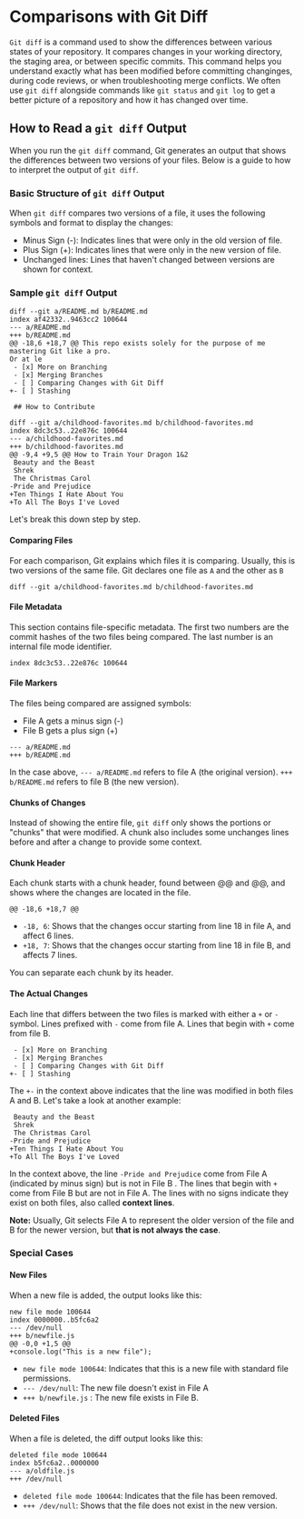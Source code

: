 # Comparisons with Git Diff

`Git diff` is a command used to show the differences between various states of your repository. It compares changes in your working directory, the staging area, or between specific commits. This command helps you understand exactly what has been modified before committing changinges, during code reviews, or when troubleshooting merge conflicts. We often use `git diff` alongside commands like `git status` and `git log` to get a better picture of a repository and how it has changed over time.

## How to Read a `git diff` Output

When you run the `git diff` command, Git generates an output that shows the differences between two versions of your files. Below is a guide to how to interpret the output of `git diff`.

### Basic Structure of `git diff` Output

When `git diff` compares two versions of a file, it uses the following symbols and format to display the changes:

- Minus Sign (-): Indicates lines that were only in the old version of file.
- Plus Sign (+): Indicates lines that were only in the new version of file.
- Unchanged lines: Lines that haven't changed between versions are shown for context.

### Sample `git diff` Output

```
diff --git a/README.md b/README.md
index af42332..9463cc2 100644
--- a/README.md
+++ b/README.md
@@ -18,6 +18,7 @@ This repo exists solely for the purpose of me mastering Git like a pro.
Or at le
 - [x] More on Branching
 - [x] Merging Branches
 - [ ] Comparing Changes with Git Diff
+- [ ] Stashing

 ## How to Contribute

diff --git a/childhood-favorites.md b/childhood-favorites.md
index 8dc3c53..22e876c 100644
--- a/childhood-favorites.md
+++ b/childhood-favorites.md
@@ -9,4 +9,5 @@ How to Train Your Dragon 1&2
 Beauty and the Beast
 Shrek
 The Christmas Carol
-Pride and Prejudice
+Ten Things I Hate About You
+To All The Boys I've Loved
```

Let's break this down step by step.

#### Comparing Files

For each comparison, Git explains which files it is comparing. Usually, this is two versions of the same file. Git declares one file as `A` and the other as `B`

```
diff --git a/childhood-favorites.md b/childhood-favorites.md
```

#### File Metadata

This section contains file-specific metadata. The first two numbers are the commit hashes of the two files being compared. The last number is an internal file mode identifier.

```
index 8dc3c53..22e876c 100644
```

#### File Markers

The files being compared are assigned symbols:

- File A gets a minus sign (-)
- File B gets a plus sign (+)

```
--- a/README.md
+++ b/README.md
```

In the case above, `--- a/README.md` refers to file A (the original version). `+++ b/README.md` refers to file B (the new version).

#### Chunks of Changes

Instead of showing the entire file, `git diff` only shows the portions or "chunks" that were modified. A chunk also includes some unchanges lines before and after a change to provide some context.

#### Chunk Header

Each chunk starts with a chunk header, found between @@ and @@, and shows where the changes are located in the file.

```
@@ -18,6 +18,7 @@
```

- `-18, 6`: Shows that the changes occur starting from line 18 in file A, and affect 6 lines.
- `+18, 7`: Shows that the changes occur starting from line 18 in file B, and affects 7 lines.

You can separate each chunk by its header.

#### The Actual Changes

Each line that differs between the two files is marked with either a `+` or `-` symbol. Lines prefixed with `-` come from file A. Lines that begin with `+` come from file B.

```
 - [x] More on Branching
 - [x] Merging Branches
 - [ ] Comparing Changes with Git Diff
+- [ ] Stashing
```

The `+-` in the context above indicates that the line was modified in both files A and B. Let's take a look at another example:

```
 Beauty and the Beast
 Shrek
 The Christmas Carol
-Pride and Prejudice
+Ten Things I Hate About You
+To All The Boys I've Loved
```

In the context above, the line `-Pride and Prejudice` come from File A (indicated by minus sign) but is not in File B . The lines that begin with `+` come from File B but are not in File A. The lines with no signs indicate they exist on both files, also called **context lines**.

**Note:** Usually, Git selects File A to represent the older version of the file and B for the newer version, but **that is not always the case**.

### Special Cases

#### New Files

When a new file is added, the output looks like this:

```
new file mode 100644
index 0000000..b5fc6a2
--- /dev/null
+++ b/newfile.js
@@ -0,0 +1,5 @@
+console.log("This is a new file");
```

- `new file mode 100644`: Indicates that this is a new file with standard file permissions.
- `--- /dev/null`: The new file doesn't exist in File A
- `+++ b/newfile.js` : The new file exists in File B.

#### Deleted Files

When a file is deleted, the diff output looks like this:

```
deleted file mode 100644
index b5fc6a2..0000000
--- a/oldfile.js
+++ /dev/null
```

- `deleted file mode 100644`: Indicates that the file has been removed.
- `+++ /dev/null`: Shows that the file does not exist in the new version.
